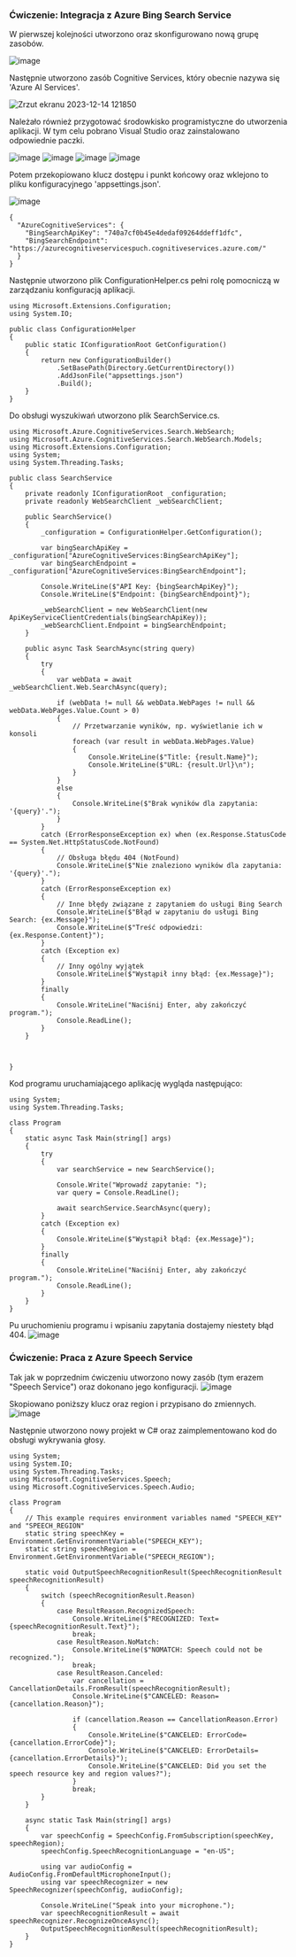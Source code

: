 ### Ćwiczenie: Integracja z Azure Bing Search Service


W pierwszej kolejności utworzono oraz skonfigurowano nową grupę zasobów.

![image](https://github.com/WojciechZ04/PUCH_lab/assets/120134082/e827432c-37ec-4d08-b3c0-575e1aeee84a)


Następnie utworzono zasób Cognitive Services, który obecnie nazywa się 'Azure AI Services'.

![Zrzut ekranu 2023-12-14 121850](https://github.com/WojciechZ04/PUCH_lab/assets/120134082/3aba6aa3-e8d8-4068-9351-e018d0e3f112)


Należało również przygotować środowkisko programistyczne do utworzenia aplikacji. W tym celu pobrano Visual Studio oraz zainstalowano odpowiednie paczki.

![image](https://github.com/WojciechZ04/PUCH_lab/assets/120134082/e1d613eb-c3c6-4c19-8bad-83dd858e56bb)
![image](https://github.com/WojciechZ04/PUCH_lab/assets/120134082/b32cd09d-4338-4302-9dce-8d3894a0c90b)
![image](https://github.com/WojciechZ04/PUCH_lab/assets/120134082/67df3f96-9c06-4c7a-9168-618d0659a6a5)
![image](https://github.com/WojciechZ04/PUCH_lab/assets/120134082/22d68bd4-c58d-428f-a207-1d57e3bc519b)




Potem przekopiowano klucz dostępu i punkt końcowy oraz wklejono to pliku konfiguracyjnego 'appsettings.json'.

![image](https://github.com/WojciechZ04/PUCH_lab/assets/120134082/ab78490f-66b8-4cd7-bd66-64732126f933)

```
{
  "AzureCognitiveServices": {
    "BingSearchApiKey": "740a7cf0b45e4dedaf09264ddeff1dfc",
    "BingSearchEndpoint": "https://azurecognitiveservicespuch.cognitiveservices.azure.com/"
  }
}
```

Następnie utworzono plik ConfigurationHelper.cs pełni rolę pomocniczą w zarządzaniu konfiguracją aplikacji.
```
using Microsoft.Extensions.Configuration;
using System.IO;

public class ConfigurationHelper
{
    public static IConfigurationRoot GetConfiguration()
    {
        return new ConfigurationBuilder()
            .SetBasePath(Directory.GetCurrentDirectory())
            .AddJsonFile("appsettings.json")
            .Build();
    }
}
```


Do obsługi wyszukiwań utworzono plik SearchService.cs.

```
using Microsoft.Azure.CognitiveServices.Search.WebSearch;
using Microsoft.Azure.CognitiveServices.Search.WebSearch.Models;
using Microsoft.Extensions.Configuration;
using System;
using System.Threading.Tasks;

public class SearchService
{
    private readonly IConfigurationRoot _configuration;
    private readonly WebSearchClient _webSearchClient;

    public SearchService()
    {
        _configuration = ConfigurationHelper.GetConfiguration();

        var bingSearchApiKey = _configuration["AzureCognitiveServices:BingSearchApiKey"];
        var bingSearchEndpoint = _configuration["AzureCognitiveServices:BingSearchEndpoint"];

        Console.WriteLine($"API Key: {bingSearchApiKey}");
        Console.WriteLine($"Endpoint: {bingSearchEndpoint}");

        _webSearchClient = new WebSearchClient(new ApiKeyServiceClientCredentials(bingSearchApiKey));
        _webSearchClient.Endpoint = bingSearchEndpoint;
    }

    public async Task SearchAsync(string query)
    {
        try
        {
            var webData = await _webSearchClient.Web.SearchAsync(query);

            if (webData != null && webData.WebPages != null && webData.WebPages.Value.Count > 0)
            {
                // Przetwarzanie wyników, np. wyświetlanie ich w konsoli
                foreach (var result in webData.WebPages.Value)
                {
                    Console.WriteLine($"Title: {result.Name}");
                    Console.WriteLine($"URL: {result.Url}\n");
                }
            }
            else
            {
                Console.WriteLine($"Brak wyników dla zapytania: '{query}'.");
            }
        }
        catch (ErrorResponseException ex) when (ex.Response.StatusCode == System.Net.HttpStatusCode.NotFound)
        {
            // Obsługa błędu 404 (NotFound)
            Console.WriteLine($"Nie znaleziono wyników dla zapytania: '{query}'.");
        }
        catch (ErrorResponseException ex)
        {
            // Inne błędy związane z zapytaniem do usługi Bing Search
            Console.WriteLine($"Błąd w zapytaniu do usługi Bing Search: {ex.Message}");
            Console.WriteLine($"Treść odpowiedzi: {ex.Response.Content}");
        }
        catch (Exception ex)
        {
            // Inny ogólny wyjątek
            Console.WriteLine($"Wystąpił inny błąd: {ex.Message}");
        }
        finally
        {
            Console.WriteLine("Naciśnij Enter, aby zakończyć program.");
            Console.ReadLine();
        }
    }



}
```

Kod programu uruchamiającego aplikację wygląda następująco:

```
using System;
using System.Threading.Tasks;

class Program
{
    static async Task Main(string[] args)
    {
        try
        {
            var searchService = new SearchService();

            Console.Write("Wprowadź zapytanie: ");
            var query = Console.ReadLine();

            await searchService.SearchAsync(query);
        }
        catch (Exception ex)
        {
            Console.WriteLine($"Wystąpił błąd: {ex.Message}");
        }
        finally
        {
            Console.WriteLine("Naciśnij Enter, aby zakończyć program.");
            Console.ReadLine();
        }
    }
}
```

Pu uruchomieniu programu i wpisaniu zapytania dostajemy niestety błąd 404.
![image](https://github.com/WojciechZ04/PUCH_lab/assets/120134082/bf219edf-8c3a-469d-9743-b08f9541a3fb)



### Ćwiczenie: Praca z Azure Speech Service

Tak jak w poprzednim ćwiczeniu utworzono nowy zasób (tym erazem "Speech Service") oraz dokonano jego konfiguracji. 
![image](https://github.com/WojciechZ04/PUCH_lab/assets/120134082/2edddffa-a6df-4222-9ba4-65ea05b7422b)

Skopiowano poniższy klucz oraz region i przypisano do zmiennych.
![image](https://github.com/WojciechZ04/PUCH_lab/assets/120134082/19c4ebd9-2078-425f-8326-95aca36ecd4a)

Następnie utworzono nowy projekt w C# oraz zaimplementowano kod do obsługi wykrywania głosy.

```
using System;
using System.IO;
using System.Threading.Tasks;
using Microsoft.CognitiveServices.Speech;
using Microsoft.CognitiveServices.Speech.Audio;

class Program
{
    // This example requires environment variables named "SPEECH_KEY" and "SPEECH_REGION"
    static string speechKey = Environment.GetEnvironmentVariable("SPEECH_KEY");
    static string speechRegion = Environment.GetEnvironmentVariable("SPEECH_REGION");

    static void OutputSpeechRecognitionResult(SpeechRecognitionResult speechRecognitionResult)
    {
        switch (speechRecognitionResult.Reason)
        {
            case ResultReason.RecognizedSpeech:
                Console.WriteLine($"RECOGNIZED: Text={speechRecognitionResult.Text}");
                break;
            case ResultReason.NoMatch:
                Console.WriteLine($"NOMATCH: Speech could not be recognized.");
                break;
            case ResultReason.Canceled:
                var cancellation = CancellationDetails.FromResult(speechRecognitionResult);
                Console.WriteLine($"CANCELED: Reason={cancellation.Reason}");

                if (cancellation.Reason == CancellationReason.Error)
                {
                    Console.WriteLine($"CANCELED: ErrorCode={cancellation.ErrorCode}");
                    Console.WriteLine($"CANCELED: ErrorDetails={cancellation.ErrorDetails}");
                    Console.WriteLine($"CANCELED: Did you set the speech resource key and region values?");
                }
                break;
        }
    }

    async static Task Main(string[] args)
    {
        var speechConfig = SpeechConfig.FromSubscription(speechKey, speechRegion);
        speechConfig.SpeechRecognitionLanguage = "en-US";

        using var audioConfig = AudioConfig.FromDefaultMicrophoneInput();
        using var speechRecognizer = new SpeechRecognizer(speechConfig, audioConfig);

        Console.WriteLine("Speak into your microphone.");
        var speechRecognitionResult = await speechRecognizer.RecognizeOnceAsync();
        OutputSpeechRecognitionResult(speechRecognitionResult);
    }
}
```


